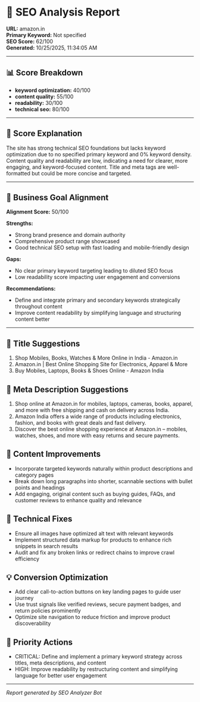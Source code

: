 # 🧠 SEO Analysis Report  
**URL:** amazon.in  
**Primary Keyword:** Not specified  
**SEO Score:** 62/100  
**Generated:** 10/25/2025, 11:34:05 AM

---

## 📊 Score Breakdown
- **keyword optimization:** 40/100
- **content quality:** 55/100
- **readability:** 30/100
- **technical seo:** 80/100

---

## 💬 Score Explanation
The site has strong technical SEO foundations but lacks keyword optimization due to no specified primary keyword and 0% keyword density. Content quality and readability are low, indicating a need for clearer, more engaging, and keyword-focused content. Title and meta tags are well-formatted but could be more concise and targeted.

---

## 🎯 Business Goal Alignment
**Alignment Score:** 50/100

**Strengths:**
- Strong brand presence and domain authority
- Comprehensive product range showcased
- Good technical SEO setup with fast loading and mobile-friendly design


**Gaps:**
- No clear primary keyword targeting leading to diluted SEO focus
- Low readability score impacting user engagement and conversions


**Recommendations:**
- Define and integrate primary and secondary keywords strategically throughout content
- Improve content readability by simplifying language and structuring content better

---

## 📝 Title Suggestions
1. Shop Mobiles, Books, Watches & More Online in India - Amazon.in
2. Amazon.in | Best Online Shopping Site for Electronics, Apparel & More
3. Buy Mobiles, Laptops, Books & Shoes Online - Amazon India

## 🧾 Meta Description Suggestions
1. Shop online at Amazon.in for mobiles, laptops, cameras, books, apparel, and more with free shipping and cash on delivery across India.
2. Amazon India offers a wide range of products including electronics, fashion, and books with great deals and fast delivery.
3. Discover the best online shopping experience at Amazon.in – mobiles, watches, shoes, and more with easy returns and secure payments.

## 🧩 Content Improvements
- Incorporate targeted keywords naturally within product descriptions and category pages
- Break down long paragraphs into shorter, scannable sections with bullet points and headings
- Add engaging, original content such as buying guides, FAQs, and customer reviews to enhance quality and relevance

## 🧱 Technical Fixes
- Ensure all images have optimized alt text with relevant keywords
- Implement structured data markup for products to enhance rich snippets in search results
- Audit and fix any broken links or redirect chains to improve crawl efficiency

## 💡 Conversion Optimization
- Add clear call-to-action buttons on key landing pages to guide user journey
- Use trust signals like verified reviews, secure payment badges, and return policies prominently
- Optimize site navigation to reduce friction and improve product discoverability

## 🚀 Priority Actions
- CRITICAL: Define and implement a primary keyword strategy across titles, meta descriptions, and content
- HIGH: Improve readability by restructuring content and simplifying language for better user engagement

---

*Report generated by SEO Analyzer Bot*